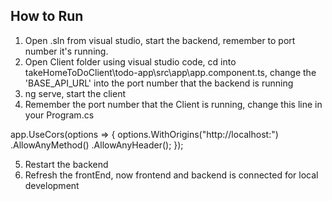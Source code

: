 ## How to Run

1. Open .sln from visual studio, start the backend, remember to port number it's running.
2. Open Client folder using visual studio code, cd into takeHomeToDoClient\todo-app\src\app\app.component.ts, change the 'BASE_API_URL' into the port number that the backend is running
3. ng serve, start the client
4.  Remember the port number that the Client is running, change this line in your Program.cs     

app.UseCors(options =>
    {
        options.WithOrigins("http://localhost:<YOUR CLIENT PORT>")
               .AllowAnyMethod()
               .AllowAnyHeader();
    });

5. Restart the backend
6. Refresh the frontEnd, now frontend and backend is connected for local development
